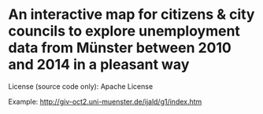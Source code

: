 # An interactive map for citizens & city councils to explore unemployment data from Münster between 2010 and 2014 in a pleasant way

License (source code only): Apache License

Example: http://giv-oct2.uni-muenster.de/ijald/g1/index.htm
